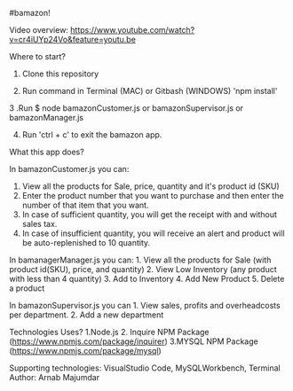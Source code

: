 #bamazon!

Video overview: https://www.youtube.com/watch?v=cr4iUYp24Vo&feature=youtu.be

Where to start? 

  1. Clone this repository

  2. Run command in Terminal (MAC) or Gitbash (WINDOWS) 'npm install'

  3 .Run $ node bamazonCustomer.js or bamazonSupervisor.js or bamazonManager.js

  4. Run 'ctrl + c' to exit the bamazon app.
  
  
What this app does?

In bamazonCustomer.js you can:
   1. View all the products for Sale, price, quantity and it's product id (SKU)
   2. Enter the product number that you want to purchase and then enter the number of that item that you want.
   3. In case of sufficient quantity, you will get the receipt with and without sales tax.
   4. In case of insufficient quantity, you will receive an alert and product will be auto-replenished to 10 quantity.
   
 In bamanagerManager.js you can:
    1. View all the products for Sale (with product id(SKU), price, and quantity) 
    2. View Low Inventory (any product with less than 4 quantity)
   3. Add to Inventory
   4. Add New Product 
   5. Delete a product
  
  In bamazonSupervisor.js you can
    1. View sales, profits and overheadcosts per department.
    2. Add a new department
    
  Technologies Uses?
    1.Node.js
    2. Inquire NPM Package (https://www.npmjs.com/package/inquirer)
    3.MYSQL NPM Package (https://www.npmjs.com/package/mysql)

Supporting technologies: VisualStudio Code, MySQLWorkbench, Terminal
Author: Arnab Majumdar

